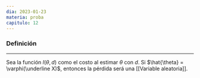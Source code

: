 ```yaml
---
dia: 2023-01-23
materia: proba
capitulo: 12
---
```

### Definición
---
Sea la función $l(\theta, d)$ como el costo al estimar $\theta$ con $d$. Si $\hat{\theta} = \varphi(\underline X)$, entonces la pérdida será una [[Variable aleatoria]].